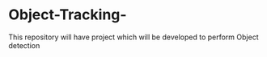 # Object-Tracking-
This repository will have project which will be developed to perform Object detection
